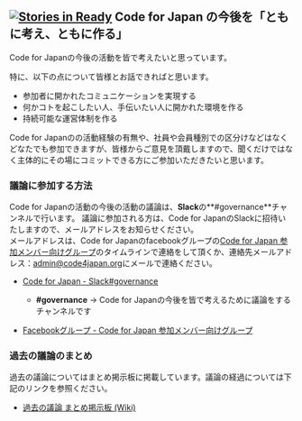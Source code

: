[![Stories in Ready](https://badge.waffle.io/codeforjapan/governance.png?label=ready&title=Ready)](https://waffle.io/codeforjapan/governance)
Code for Japan の今後を「ともに考え、ともに作る」
-----

Code for Japanの今後の活動を皆で考えたいと思っています。
  
特に、以下の点について皆様とお話できればと思います。

* 参加者に開かれたコミュニケーションを実現する
* 何かコトを起こしたい人、手伝いたい人に開かれた環境を作る
* 持続可能な運営体制を作る

Code for Japanのの活動経験の有無や、社員や会員種別での区分けなどはなくどなたでも参加できますが、皆様からご意見を頂戴しますので、聞くだけではなく主体的にその場にコミットできる方にご参加いただきたいと思います。

### 議論に参加する方法

Code for Japanの活動の今後の活動の議論は、**Slack**の**#governance**チャンネルで行います。
議論に参加される方は、Code for JapanのSlackに招待いたしますので、メールアドレスをお知らせください。  
メールアドレスは、Code for Japanのfacebookグループの[Code for Japan 参加メンバー向けグループ][1]のタイムラインで連絡をして頂くか、連絡先メールアドレス：<a href="mailto:admin@code4japan.org">admin@code4japan.org</a>にメールで連絡ください。

* [Code for Japan - Slack#governance][2]
    - **#governance** -> Code for Japanの今後を皆で考えるために議論をするチャンネルです

* [Facebookグループ - Code for Japan 参加メンバー向けグループ][1]

### 過去の議論のまとめ

過去の議論についてはまとめ掲示板に掲載しています。議論の経過については下記のリンクを参照ください。

* [過去の議論 まとめ掲示板 (Wiki)][3]

[1]:https://www.facebook.com/groups/codeforjapan/
[2]:https://cfj.slack.com/messages/governance/
[3]:https://github.com/codeforjapan/governance/wiki/%E3%81%BE%E3%81%A8%E3%82%81%E6%8E%B2%E7%A4%BA%E6%9D%BF-(Wiki)
